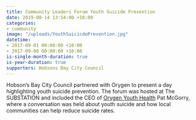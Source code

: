 ```yaml
---
title: Community Leaders Forum Youth Suicide Prevention
date: 2019-08-14 13:54:00 +10:00
categories:
- community
image: "/uploads/YouthSuicicdePrevention.jpg"
datetime:
- 2017-09-01 00:00:00 +10:00
- 2017-09-08 00:00:00 +10:00
is-single-month-duration: true
is-year-duration: true
supporters: Hobsons Bay City Council
---
```


Hobson’s Bay City Council partnered with Orygen to present a day highlighting youth suicide prevention.
The forum was hosted at The SUBSTATION and included the CEO of [Orygen Youth Health](https://www.orygen.org.au/About/News-And-Events/2017/Community-leader-forum) Pat McGorry, where a conversation was held about youth suicide and how local communities can help reduce  suicide rates.
